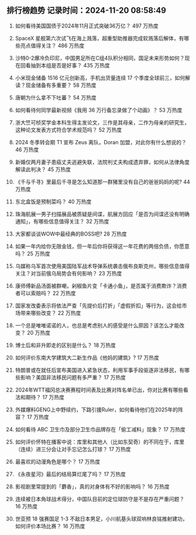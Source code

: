 
## 排行榜趋势 记录时间：2024-11-20 08:58:49
  
  1. 如何看待美国国债于2024年11月正式突破36万亿？ 497 万热度
    
  2. SpaceX 星舰第六次试飞在海上溅落，超重型助推器完成软溅落后解体，有哪些亮点值得关注？ 486 万热度
    
  3. 沙特0-2爆冷负印尼，中国男足所在C组4队积分相同，国足未来形势如何？现在回看抽到本组是否是好事？ 435 万热度
    
  4. 小米现金储备 1516 亿元创新高，手机出货量连续 17 个季度全球前三，如何解读？现金储备有多重要？ 58 万热度
    
  5. 唐朝为什么拿不下吐蕃？ 54 万热度
    
  6. 如何看待何同学最新视频《我用 36 万行备忘录做了个动画》？ 53 万热度
    
  7. 浙大竺可桢奖学金本科生得主发论文，三作是其母亲，二作为母亲的研究生，这种论文发表方式符合学术规范吗？ 52 万热度
    
  8. 2024 冬季转会期 T1 宣布 Zeus 离队，Doran 加盟，对此你有什么想说的？ 46 万热度
    
  9. 新婚仅两月妻子患癌丈夫逃避失联，法院判丈夫构成遗弃罪，如何从法律角度解读此判决？ 45 万热度
    
  10. 《千与千寻》里最后千寻是怎么知道那一群猪里没有自己的爸爸妈妈的呢? 44 万热度
    
  11. 东北盒饭是预制菜吗？ 40 万热度
    
  12. 珠海航展一男子扫描展品被质疑是间谍，航展方回应「是否为间谍还没有明确通知」，有哪些信息值得关注？ 32 万热度
    
  13. 大家都谈谈WOW中最经典的BOSS吧? 28 万热度
    
  14. 如果一年内给你无限金钱，但一年后你将获得这一年花费的两倍负债，你愿意吗？ 25 万热度
    
  15. 乌媒称乌军首次使用美国陆军战术导弹系统袭击俄布良斯克州，哪些信息值得关注？对当前俄乌局势会有何影响？ 23 万热度
    
  16. 康师傅新品汤面被群嘲，剁椒鱼片变「卡通小鱼」，是否属于消费欺诈？消费者可以索赔吗？ 22 万热度
    
  17. 国家发改委表示将依法严查「先提价后打折」「虚假折扣」等行为，这会给市场带来哪些改变？ 22 万热度
    
  18. 一个总是唯唯诺诺的人，也总是考虑别人的感受是什么原因？该怎么才能改变？ 20 万热度
    
  19. 博士后和非升即走的区别是什么？ 18 万热度
    
  20. 如何评价东南大学建筑大二新生作品《他妈的建筑》? 17 万热度
    
  21. 特朗普或在就任后宣布美国进入紧急状态，利用军事手段驱逐非法移民，有哪些影响？美国非法移民问题有多严重？ 17 万热度
    
  22. 2024年WTT福冈总决赛赛程时间表及比赛对阵名单已出，你对比赛有哪些看法和期待？ 17 万热度
    
  23. 外媒爆料GENG上中野续约，下路引援Ruler，如何看待他们在2025年的阵容？ 17 万热度
    
  24. 如何看待 ABC 卫生巾及部分卫生巾品牌存在「偷工减料」现象？ 17 万热度
    
  25. 如何评价怀特在播客中说：库里和其他人（比如东契奇）的不同在于，库里（连续）进三分会让对手忘记怎么打球？ 17 万热度
    
  26. 最喜欢的动漫角色是哪个？ 17 万热度
    
  27. 《永夜星河》最后的结局算烂尾了吗？ 17 万热度
    
  28. 影视剧里常提到的「麝香」，真的对身体有不好的影响吗？ 16 万热度
    
  29. 连续被日本角球战术得分，中国队目前的定位球防守是不是存在严重问题？ 16 万热度
    
  30. 世亚预 18 强赛国足 1-3 不敌日本男足，小川航基头球双响林良铭推射建功，如何评价本场比赛？ 16 万热度
    